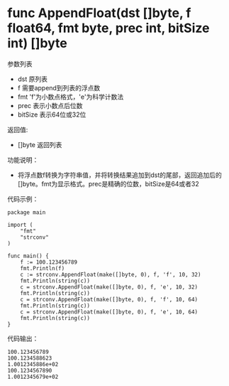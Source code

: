 # func AppendFloat(dst []byte, f float64, fmt byte, prec int, bitSize int) []byte

参数列表

- dst     原列表
- f       需要append到列表的浮点数
- fmt     'f'为小数点格式，'e'为科学计数法
- prec    表示小数点后位数
- bitSize 表示64位或32位

返回值:

- []byte  返回列表

功能说明：

- 将浮点数f转换为字符串值，并将转换结果追加到dst的尾部，返回追加后的[]byte。fmt为显示格式。prec是精确的位数，bitSize是64或者32

代码示例：

	package main
	
	import (
		"fmt"
		"strconv"
	)
	
	func main() {
		f := 100.123456789
		fmt.Println(f)
		c := strconv.AppendFloat(make([]byte, 0), f, 'f', 10, 32)
		fmt.Println(string(c))
		c = strconv.AppendFloat(make([]byte, 0), f, 'e', 10, 32)
		fmt.Println(string(c))
		c = strconv.AppendFloat(make([]byte, 0), f, 'f', 10, 64)
		fmt.Println(string(c))
		c = strconv.AppendFloat(make([]byte, 0), f, 'e', 10, 64)
		fmt.Println(string(c))
	}


代码输出：

	100.123456789
	100.1234588623
	1.0012345886e+02
	100.1234567890
	1.0012345679e+02
